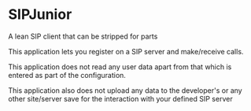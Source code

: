 # SIPJunior
A lean SIP client that can be stripped for parts

This application lets you register on a SIP server and make/receive calls. 

This application does not read any user data apart from that which is entered as part of the configuration. 

This application also does not upload any data to the developer's or any other site/server save for the interaction with your defined SIP server
